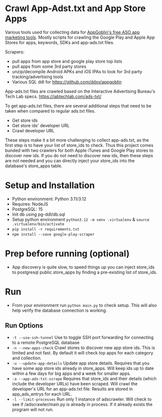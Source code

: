 # Crawl App-Adst.txt and App Store Apps

Various tools used for collecting data for [AppGoblin's free ASO app marketing tools](https://appgoblin.info). Mostly scripts for crawling the Google Play and Apple App Stores for apps, keywords, SDKs and app-ads.txt files.

Scrapers:
 - pull apps from app store and google play store top lists
 - pull apps from some 3rd party stores
 - unzip/decompile Android APKs and iOS IPAs to look for 3rd party tracking/advertising tools
 - Various SQL ddl for https://github.com/ddxv/appgoblin

App-ads.txt files are crawled based on the Interactive Advertising Bureau's Tech Lab specs. https://iabtechlab.com/ads-txt/



To get app-ads.txt files, there are several additional steps that need to be taken when compared to regular ads.txt files.
 - Get store ids
 - Get store ids' developer URL
 - Crawl developer URL

These steps make it a bit more challenging to collect app-ads.txt, as the first step is to have your list of store_ids to check. Thus this project comes bunded with two crawlers for both Apple iTunes and Google Play stores to discover new ids. If you do not need to discover new ids, then these steps are not needed and you can directly inject your store_ids into the database's store_apps table.

# Setup and Installation
 - Python environment: Python 3.11/3.12
 - Requires: NodeJS
 - PostgreSQL: 15
 - Init db using pg-ddl/db.sql
 - Setup python environment `python3.12 -m venv .virtualenv` & `source .virtualenv/bin/activate`
 - `pip install -r requirements.txt`
 - `npm install --save google-play-scraper`


# Prep before running (optional)
 - App discovery is quite slow, to speed things up you can inject store_ids to postgresql public.store_apps by finding a pre-existing list of store_ids.

# Run
 - From your environment run `python main.py` to check setup. This will also help verify the database connection is working.

## Run Options
 - `-t --use-ssh-tunnel` Use to toggle SSH port forwarding for connecting to a remote PostgreSQL database
 - `-n --new-apps-check` Crawl stores to discover new app store ids. This is limited and not fast. By default it will check top apps for each category and collection.
 - `-u --update-app-details` Update app store details. Requires that you have some app store ids already in store_apps. Will keep ids up to date within a few days for big apps and a week for smaller apps.
 - `-a --app-ads-txt-scrape` Requires that store_ids and their details (which include the developer URLs) have been scraped. Will crawl the developer's URL for an app-ads.txt file. Results are stored in app_ads_entrys for each URL.
 - `-l --limit-processes` Run only 1 instance of adscrawler. Will check to see if /adscrawler/main.py is already in process. If it already exists the program will not run. 

